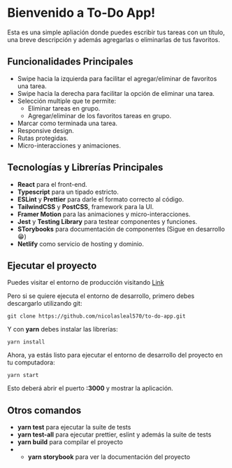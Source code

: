 ﻿# Bienvenido a To-Do App!

Esta es una simple apliación donde puedes escribir tus tareas con un título, una breve descripción y además agregarlas o eliminarlas de tus favoritos.

## Funcionalidades Principales

 - Swipe hacia la izquierda para facilitar el agregar/eliminar de favoritos una tarea.
 - Swipe hacia la derecha para facilitar la opción de eliminar una tarea.
 - Selección multiple que te permite: 
	 - Eliminar tareas en grupo.
	 - Agregar/eliminar de los favoritos tareas en grupo.
- Marcar como terminada una tarea.
- Responsive design.
- Rutas protegidas.
- Micro-interacciones y animaciones.

## Tecnologías y Librerías Principales
- **React** para el front-end.
- **Typescript** para un tipado estricto. 
- **ESLint** y **Prettier** para darle el formato correcto al código. 
- **TailwindCSS** y **PostCSS**, framework para la UI.
- **Framer Motion** para las animaciones y micro-interacciones.
- **Jest** y **Testing Library** para testear componentes y funciones.
- **STorybooks** para documentación de componentes (Sigue en desarrollo 😁)
- **Netlify** como servicio de hosting y dominio. 

## Ejecutar el proyecto

Puedes visitar el entorno de producción visitando [Link](https://60b62642df5b8c00072e39ad--loving-mccarthy-8a9fd9.netlify.app/)

Pero si se quiere ejecuta el entorno de desarrollo, primero debes descargarlo utilizando git: 

    git clone https://github.com/nicolasleal570/to-do-app.git

Y con **yarn** debes instalar las librerías: 

    yarn install

Ahora, ya estás listo para ejecutar el entorno de desarrollo del proyecto en tu computadora: 

    yarn start

Esto deberá abrir el puerto **:3000** y mostrar la aplicación.

## Otros comandos
- **yarn test** para ejecutar la suite de tests
- **yarn test-all** para ejecutar prettier, eslint y además la suite de tests
- **yarn build** para compilar el proyecto 
- - **yarn storybook** para ver la documentación del proyecto

